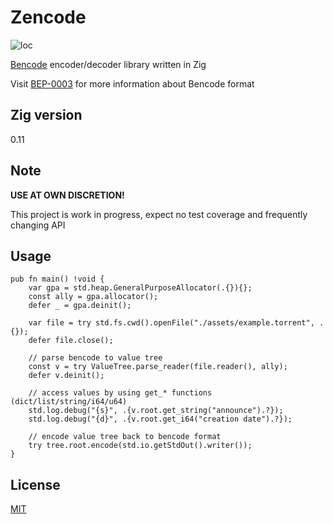 # Zencode
![loc](https://sloc.xyz/github/mitander/zencode)

[Bencode](https://en.wikipedia.org/wiki/Bencode) encoder/decoder library written in Zig

Visit [BEP-0003](https://www.bittorrent.org/beps/bep_0003.html#bencoding) for more information about Bencode format

## Zig version
0.11

## Note
__USE AT OWN DISCRETION!__

This project is work in progress, expect no test coverage and frequently changing API

## Usage
```
pub fn main() !void {
    var gpa = std.heap.GeneralPurposeAllocator(.{}){};
    const ally = gpa.allocator();
    defer _ = gpa.deinit();

    var file = try std.fs.cwd().openFile("./assets/example.torrent", .{});
    defer file.close();

    // parse bencode to value tree
    const v = try ValueTree.parse_reader(file.reader(), ally);
    defer v.deinit();

    // access values by using get_* functions (dict/list/string/i64/u64)
    std.log.debug("{s}", .{v.root.get_string("announce").?});
    std.log.debug("{d}", .{v.root.get_i64("creation date").?});

    // encode value tree back to bencode format
    try tree.root.encode(std.io.getStdOut().writer());
}
```

## License
[MIT](/LICENSE)
